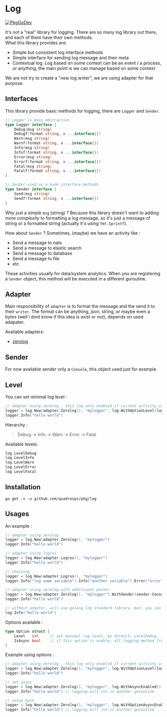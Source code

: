 # Log

[![PkgGoDev](https://pkg.go.dev/badge/github.com/quadroops/pkg/log)](https://pkg.go.dev/github.com/quadroops/pkg/log)

It's not a "real" library for logging.  There are so many log library out there, and each of them have their own methods.  
What this library provides are:

- Simple but consistent log interface methods
- Simple interface for sending log message and their meta 
- Contextual log.  Log based on some context can be an event / a process, or anything, the main point is we can manage based on some context

We are not try to create a "new log writer", we are using adapter for that purpose.

## Interfaces

This library provide basic methods for logging, there are `Logger` and `Sender`. 

```go
// Logger is main abstraction
type Logger interface {
    Debug(msg string)
    Debugf(format string, v ...interface{})
    Warn(msg string)
    Warnf(format string, v ...interface{})
    Info(msg string)
    Infof(format string, v ...interface{})
    Error(msg string)
    Errorf(format string, v ...interface{})
    Fatal(msg string)
    Fatalf(format string, v ...interface{})
}

// Sender used as a hook interface methods
type Sender interface {
	Send(msg string)
	Sendf(format string, v ...interface{})
}

```

Why just a simple `msg` (string) ? Because this library doesn't want to adding more _complexity_ to formatting a log message, so it's just a message of string
or a formatted string (actually it's using `fmt.Sprintf`). 

How about `Sender` ? Sometimes, (maybe) we have an activity like : 

- Send a message to nats 
- Send a message to elastic search
- Send a message to database
- Send a message to file
- etc

These activities usually for data/system analytics.  When you are registering a `Sender` object, this method will be executed in a different goroutine.

## Adapter

Main responsibility of `adapter` is to format the message and the send it to their `writer`.  The format can be anything, json, string, or maybe even a bytes (well i dont know if this idea is exist or not), depends on used adapater.  

Available adapters:

- [zerolog](https://github.com/rs/zerolog)

## Sender

For now available sender only a `Console`, this object used just for example.

## Level

You can set minimal log level : 

```go
// adapter using zerolog , this log only enabled if current activity using Info
logger = log.New(adapter.Zerolog(), "mylogger", log.WithOptionLevel(log.LevelInfo))
logger.Info("hello world")
```

Hierarchy :

> Debug -> Info -> Warn -> Error -> Fatal 

Available levels:

```go
log.LevelDebug
log.LevelInfo
log.LevelWarn
log.LevelError
log.LevelFatal
```

## Installation

```
go get -v -u github.com/quadroops/pkg/log
```

## Usages

An example :

```go
// adapter using zerolog 
logger = log.New(adapter.Zerolog(), "mylogger")
logger.Info("hello world")

// adapter using logrus
logger = log.New(adapter.Logrus(), "mylogger")
logger.Info("hello world")

// chaining
logger = log.New(adapter.Logrus(), "mylogger")
logger.Info("log some variable").Info("another variable").Error("error here")

// adapter using zerolog with additional poster
logger = log.New(adapter.Zerolog(), "mylogger").WithSender(sender.Console())
logger.Info("hello world")

// without adapter, will use golang log standard library, but, you can't use `Sender`
log.Info("hello world")
```

Options available :

```go
type Option struct {
    Level   int     // set minimal log level, by default: LevelDebug
    IsAsync bool    // if this option is enable, all logging method from an adapter will run in another goroutines, by default: false
}
```

Example using options :

```go
// adapter using zerolog , this log only enabled if current activity using Info
logger = log.New(adapter.Zerolog(), "mylogger", log.WithOptionLevel(log.LevelInfo))
logger.Info("hello world")

// set async
logger = log.New(adapter.Zerolog(), "mylogger", log.WithAsyncEnabled())
logger.Info("hello world") // logging will run in another goroutine 

// setup both
logger = log.New(adapter.Zerolog(), "mylogger", log.WithOptionAsyncEnabled(), log.WithOptionLevel(log.LevelInfo))
logger.Info("hello world") // logging will run in another goroutine 
```
